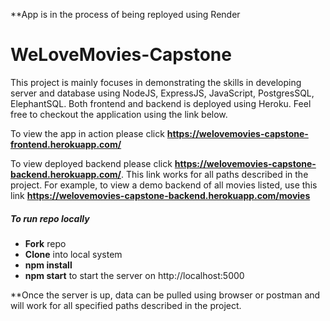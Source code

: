 **App is in the process of being reployed using Render

# WeLoveMovies-Capstone

This project is mainly focuses in demonstrating the skills in developing server and database using NodeJS, ExpressJS, JavaScript, PostgresSQL, ElephantSQL.
Both frontend and backend is deployed using Heroku. Feel free to checkout the application using the link below.

To view the app in action please click **https://welovemovies-capstone-frontend.herokuapp.com/**

To view deployed backend please click **https://welovemovies-capstone-backend.herokuapp.com/**. This link works for all paths described in the project. For example, to view a demo backend of all movies listed, use this link **https://welovemovies-capstone-backend.herokuapp.com/movies**

##### To run repo locally
- **Fork** repo
- **Clone** into local system
- **npm install** 
- **npm start** to start the server on http://localhost:5000

**Once the server is up, data can be pulled using browser or postman and will work for all specified paths described in the project.

